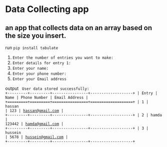 # Data Collecting app

## an app that collects data on an array based on the size you insert.

run <code>pip install tabulate</code>

1. <code>Enter the number of entries you want to make:</code>
2. <code>Enter details for entry 1:</code>
3. <code>Enter your name:</code>
4. <code>Enter your phone number:</code>
5. <code>Enter your Email address</code>

output
<code>
User data stored successfully:
+---------+---------+----------------+-------------------+
| Entry | Name | Phone Number | Email Address |
+=========+=========+================+===================+
| 1 | hassan | 123 | hassan@gmail.com |
+---------+---------+----------------+-------------------+
| 2 | hamda | 123442 | hamda@gmail.com |
+---------+---------+----------------+-------------------+
| 3 | hussein | 5678 | hussein@gmail.com |
+---------+---------+----------------+-------------------+</code>
